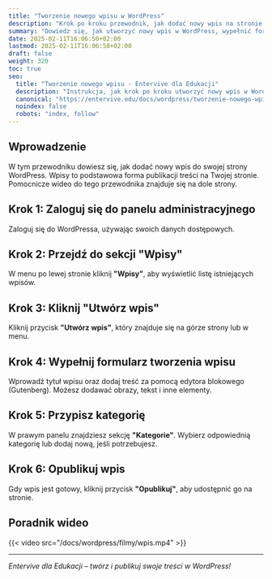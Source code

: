 ```yaml
---
title: "Tworzenie nowego wpisu w WordPress"
description: "Krok po kroku przewodnik, jak dodać nowy wpis na stronie WordPress."
summary: "Dowiedz się, jak utworzyć nowy wpis w WordPress, wypełnić formularz treści oraz przypisać kategorię."
date: 2025-02-11T16:06:50+02:00
lastmod: 2025-02-11T16:06:50+02:00
draft: false
weight: 320
toc: true
seo:
  title: "Tworzenie nowego wpisu - Entervive dla Edukacji"
  description: "Instrukcja, jak krok po kroku utworzyć nowy wpis w WordPress, korzystając z edytora Gutenberg."
  canonical: "https://entervive.edu/docs/wordpress/tworzenie-nowego-wpisu-w-wordpress/"
  noindex: false
  robots: "index, follow"
---
```


## Wprowadzenie

W tym przewodniku dowiesz się, jak dodać nowy wpis do swojej strony WordPress. Wpisy to podstawowa forma publikacji treści na Twojej stronie. Pomocnicze wideo do tego przewodnika znajduje się na dole strony.

## Krok 1: Zaloguj się do panelu administracyjnego

Zaloguj się do WordPressa, używając swoich danych dostępowych.

## Krok 2: Przejdź do sekcji "Wpisy"

W menu po lewej stronie kliknij **"Wpisy"**, aby wyświetlić listę istniejących wpisów.

## Krok 3: Kliknij "Utwórz wpis"

Kliknij przycisk **"Utwórz wpis"**, który znajduje się na górze strony lub w menu.

## Krok 4: Wypełnij formularz tworzenia wpisu

Wprowadź tytuł wpisu oraz dodaj treść za pomocą edytora blokowego (Gutenberg). Możesz dodawać obrazy, tekst i inne elementy.

## Krok 5: Przypisz kategorię

W prawym panelu znajdziesz sekcję **"Kategorie"**. Wybierz odpowiednią kategorię lub dodaj nową, jeśli potrzebujesz.

## Krok 6: Opublikuj wpis

Gdy wpis jest gotowy, kliknij przycisk **"Opublikuj"**, aby udostępnić go na stronie.

## Poradnik wideo

{{< video src="/docs/wordpress/filmy/wpis.mp4" >}}

---

_Entervive dla Edukacji – twórz i publikuj swoje treści w WordPress!_
